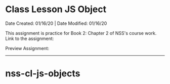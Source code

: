 # Class Lesson JS Object

Date Created: 01/16/20 | Date Modified: 01/16/20

This assignment is practice for Book 2: Chapter 2 of NSS's course work. Link to the assignment: 

Preview Assignment: 
***
# nss-cl-js-objects
